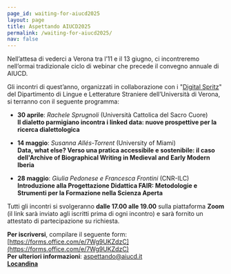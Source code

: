 ```yaml
---
page_id: waiting-for-aiucd2025
layout: page
title: Aspettando AIUCD2025
permalink: /waiting-for-aiucd2025/
nav: false
---
```


Nell’attesa di vederci a Verona tra l’11 e il 13 giugno, ci incontreremo nell’ormai tradizionale ciclo di webinar che precede il convegno annuale di AIUCD.

Gli incontri di quest’anno, organizzati in collaborazione con i "[Digital Spritz](https://daih.eu/events/2025.03_digitalspritz/)" del Dipartimento di Lingue e Letterature Straniere dell’Università di Verona, si terranno con il seguente programma:

- **30 aprile**: *Rachele Sprugnoli* (Università Cattolica del Sacro Cuore)  
  **Il dialetto parmigiano incontra i linked data: nuove prospettive per la ricerca dialettologica**

- **14 maggio**: *Susanna Allés-Torrent* (University of Miami)  
  **Data, what else? Verso una pratica accessibile e sostenibile: il caso dell'Archive of Biographical Writing in Medieval and Early Modern Iberia**

- **28 maggio**: *Giulia Pedonese e Francesca Frontini* (CNR-ILC)  
  **Introduzione alla Progettazione Didattica FAIR: Metodologie e Strumenti per la Formazione nella Scienza Aperta**

Tutti gli incontri si svolgeranno **dalle 17.00 alle 19.00** sulla piattaforma **Zoom** (il link sarà inviato agli iscritti prima di ogni incontro) e sarà fornito un attestato di partecipazione su richiesta.

**Per iscriversi**, compilare il seguente form: [https://forms.office.com/e/7Wg9UKZdzC](https://forms.office.com/e/7Wg9UKZdzC)  
**Per ulteriori informazioni**: [aspettando@aiucd.it](mailto:aspettando@aiucd.it)  
**[Locandina](/assets/pdf/waiting-for-aiucd2025.pdf)**